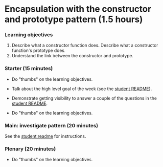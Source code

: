 # Encapsulation with the constructor and prototype pattern (1.5 hours)

### Learning objectives

1. Describe what a constructor function does.  Describe what a constructor function's prototype does.
2. Understand the link between the constructor and prototype.

### Starter (15 minutes)

* Do "thumbs" on the learning objectives.

* Talk about the high level goal of the week (see the [student README](README.md)).

* Demonstrate getting visibility to answer a couple of the questions in the [student README](README.md).

* Do "thumbs" on the learning objectives.

### Main: investigate pattern (20 minutes)

See the [student readme](README.md) for instructions.


### Plenary (20 minutes)

* Do "thumbs" on the learning objectives.
